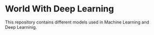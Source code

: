 # World With Deep Learning

This repository contains different models used in Machine Learning and Deep Learninig.
